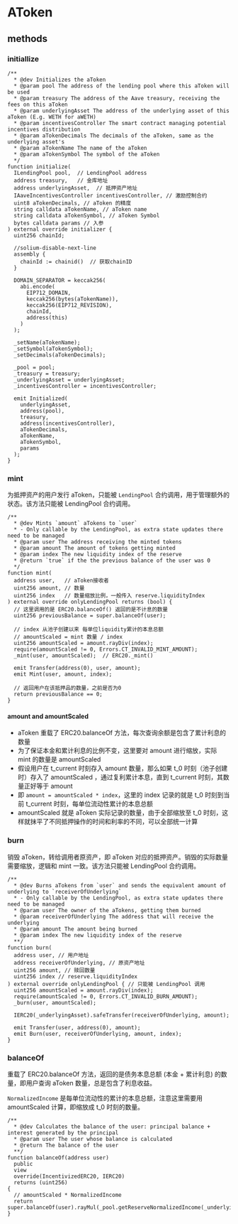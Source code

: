 # AToken

## methods

### initiallize

```solidity
/**
  * @dev Initializes the aToken
  * @param pool The address of the lending pool where this aToken will be used
  * @param treasury The address of the Aave treasury, receiving the fees on this aToken
  * @param underlyingAsset The address of the underlying asset of this aToken (E.g. WETH for aWETH)
  * @param incentivesController The smart contract managing potential incentives distribution
  * @param aTokenDecimals The decimals of the aToken, same as the underlying asset's
  * @param aTokenName The name of the aToken
  * @param aTokenSymbol The symbol of the aToken
  */
function initialize(
  ILendingPool pool,  // LendingPool address
  address treasury,   // 金库地址
  address underlyingAsset,  // 抵押资产地址
  IAaveIncentivesController incentivesController, // 激励控制合约
  uint8 aTokenDecimals, // aToken 的精度
  string calldata aTokenName, // aToken name
  string calldata aTokenSymbol, // aToken Symbol
  bytes calldata params // 入参
) external override initializer {
  uint256 chainId;

  //solium-disable-next-line
  assembly {
    chainId := chainid()  // 获取chainID
  }

  DOMAIN_SEPARATOR = keccak256(
    abi.encode(
      EIP712_DOMAIN,
      keccak256(bytes(aTokenName)),
      keccak256(EIP712_REVISION),
      chainId,
      address(this)
    )
  );

  _setName(aTokenName);
  _setSymbol(aTokenSymbol);
  _setDecimals(aTokenDecimals);

  _pool = pool;
  _treasury = treasury;
  _underlyingAsset = underlyingAsset;
  _incentivesController = incentivesController;

  emit Initialized(
    underlyingAsset,
    address(pool),
    treasury,
    address(incentivesController),
    aTokenDecimals,
    aTokenName,
    aTokenSymbol,
    params
  );
}
```

### mint

为抵押资产的用户发行 aToken，只能被 `LendingPool` 合约调用，用于管理额外的状态。该方法只能被 LendingPool 合约调用。

```solidity
/**
  * @dev Mints `amount` aTokens to `user`
  * - Only callable by the LendingPool, as extra state updates there need to be managed
  * @param user The address receiving the minted tokens
  * @param amount The amount of tokens getting minted
  * @param index The new liquidity index of the reserve
  * @return `true` if the the previous balance of the user was 0
  */
function mint(
  address user,   // aToken接收者
  uint256 amount, // 数量
  uint256 index   // 数量缩放比例，一般传入 reserve.liquidityIndex
) external override onlyLendingPool returns (bool) {
  // 这里调用的是 ERC20.balanceOf() 返回的是不计息的数量
  uint256 previousBalance = super.balanceOf(user);

  // index 从池子创建以来 每单位liquidity累计的本息总额
  // amountScaled = mint 数量 / index
  uint256 amountScaled = amount.rayDiv(index);
  require(amountScaled != 0, Errors.CT_INVALID_MINT_AMOUNT);
  _mint(user, amountScaled);  // ERC20._mint()

  emit Transfer(address(0), user, amount);
  emit Mint(user, amount, index);

  // 返回用户在该抵押品的数量，之前是否为0
  return previousBalance == 0;
}
```

#### amount and amountScaled

- aToken 重载了 ERC20.balanceOf 方法，每次查询余额是包含了累计利息的数量
- 为了保证本金和累计利息的比例不变，这里要对 amount 进行缩放，实际 mint 的数量是 amountScaled
- 假设用户在 t_current 时刻存入 amount 数量，那么如果 t_0 时刻（池子创建时）存入了 amountScaled ，通过复利累计本息，直到 t_current 时刻，其数量正好等于 amount
- 即 `amount = amountScaled * index`，这里的 index 记录的就是 t_0 时刻到当前 t_current 时刻，每单位流动性累计的本息总额
- amountScaled 就是 aToken 实际记录的数量，由于全部缩放至 t_0 时刻，这样就抹平了不同抵押操作的时间和利率的不同，可以全部统一计算

### burn

销毁 aToken，转给调用者原资产，即 aToken 对应的抵押资产。销毁的实际数量需要缩放，逻辑和 mint 一致。该方法只能被 LendingPool 合约调用。

```solidity
/**
  * @dev Burns aTokens from `user` and sends the equivalent amount of underlying to `receiverOfUnderlying`
  * - Only callable by the LendingPool, as extra state updates there need to be managed
  * @param user The owner of the aTokens, getting them burned
  * @param receiverOfUnderlying The address that will receive the underlying
  * @param amount The amount being burned
  * @param index The new liquidity index of the reserve
  **/
function burn(
  address user, // 用户地址
  address receiverOfUnderlying, // 原资产地址
  uint256 amount, // 赎回数量
  uint256 index // reserve.liquidityIndex
) external override onlyLendingPool { // 只能被 LendingPool 调用
  uint256 amountScaled = amount.rayDiv(index);
  require(amountScaled != 0, Errors.CT_INVALID_BURN_AMOUNT);
  _burn(user, amountScaled);

  IERC20(_underlyingAsset).safeTransfer(receiverOfUnderlying, amount);

  emit Transfer(user, address(0), amount);
  emit Burn(user, receiverOfUnderlying, amount, index);
}
```

### balanceOf

重载了 ERC20.balanceOf 方法，返回的是债务本息总额 (本金 + 累计利息) 的数量，即用户查询 aToken 数量，总是包含了利息收益。

`NormalizedIncome` 是每单位流动性的累计的本息总额，注意这里需要用 amountScaled 计算，即缩放成 t_0 时刻的数量。

```solidity
/**
  * @dev Calculates the balance of the user: principal balance + interest generated by the principal
  * @param user The user whose balance is calculated
  * @return The balance of the user
  **/
function balanceOf(address user)
  public
  view
  override(IncentivizedERC20, IERC20)
  returns (uint256)
{
  // amountScaled * NormalizedIncome
  return super.balanceOf(user).rayMul(_pool.getReserveNormalizedIncome(_underlyingAsset));
}
```
